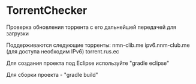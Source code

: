 TorrentChecker
==============

Проверка обновления торрента с его дальнейшей передачей для загрузки

Поддерживаются следующие торренты:
nmn-clib.me
ipv6.nnm-club.me (для доступа необходим IPv6)
torrent.rus.ec


Для создания проекта под Eclipse используйте "gradle eclipse"

Для сборки проекта - "gradle build"
